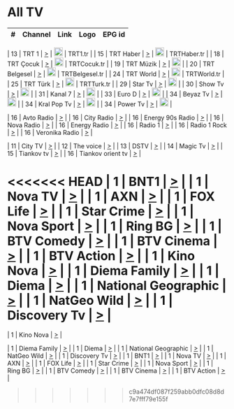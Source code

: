 <h1>All TV</h1>

| #   | Channel        | Link  | Logo | EPG id |
|:---:|:--------------:|:-----:|:----:|:------:|

| 13  | TRT 1            | [>](https://tv-trt1.medya.trt.com.tr/master.m3u8) | <img height="20" src="https://i.imgur.com/j786OLG.png"/> | TRT1.tr |
| 15  | TRT Haber        | [>](https://tv-trthaber.medya.trt.com.tr/master.m3u8) | <img height="20" src="https://i.imgur.com/OVfo8Ab.png"/> | TRTHaber.tr |
| 18  | TRT Çocuk        | [>](https://tv-trtcocuk.medya.trt.com.tr/master.m3u8) | <img height="20" src="https://i.imgur.com/QLFmD6d.png"/> | TRTCocuk.tr |
| 19  | TRT Müzik        | [>](https://tv-trtmuzik.medya.trt.com.tr/master.m3u8) | <img height="20" src="https://i.imgur.com/fIVFCEd.png"/> |
| 20  | TRT Belgesel     | [>](https://tv-trtbelgesel.medya.trt.com.tr/master.m3u8) | <img height="20" src="https://i.imgur.com/MGO87pe.png"/> | TRTBelgesel.tr |
| 24  | TRT World        | [>](https://tv-trtworld.medya.trt.com.tr/master.m3u8) | <img height="20" src="https://i.imgur.com/JEA2xpv.png"/> | TRTWorld.tr |
| 25  | TRT Türk         | [>](https://tv-trtturk.medya.trt.com.tr/master.m3u8) | <img height="20" src="https://i.imgur.com/OSTOQNw.png"/> | TRTTurk.tr |
| 29  | Star Tv   | [>](https://dogus-live.daioncdn.net/startv/startv_360p.m3u8) | <img height="20" src="https://i.imgur.com/IebUZx1.png"/> |
| 30  | Show Tv     | [>](https://ciner-live.daioncdn.net/showtv/showtv.m3u8) | <img height="20" src="https://i.imgur.com/IebUZx1.png"/> |
| 31  | Kanal 7     | [>](https://kanal7-live.daioncdn.net/kanal7/kanal7.m3u8) | <img height="20" src="https://i.imgur.com/IebUZx1.png"/> |
| 33  | Euro D    | [>](https://www.youtube.com/user/KanalD/live) | <img height="20" src="https://i.imgur.com/IebUZx1.png"/> |
| 34  | Beyaz Tv     | [>](https://beyaztv-live.daioncdn.net/beyaztv/beyaztv.m3u8) | <img height="20" src="https://i.imgur.com/IebUZx1.png"/> |
| 34  | Kral Pop Tv     | [>](https://www.youtube.com/watch?v=GuFTuKoXepw) | <img height="20" src="https://i.imgur.com/IebUZx1.png"/> |
| 34  | Power Tv     | [>](https://livetv.powerapp.com.tr/powerTV/powerhd.smil/chunklist.m3u8) | <img height="20" src="https://i.imgur.com/IebUZx1.png"/> |

| 16  | Avto Radio | [>](http://stream.metacast.eu/avtoradio.mp3.m3u) |
| 16  | City Radio | [>](http://stream.metacast.eu/city.aac.m3u) |
| 16  | Energy 90s Radio | [>](http://stream.metacast.eu/energy-90s.m3u) |
| 16  | Nova Radio | [>](http://stream.metacast.eu/nova.aac.m3u) |
| 16  | Energy Radio | [>](http://stream.metacast.eu/nrj.aac.m3u) |
| 16  | Radio 1 | [>](http://stream.metacast.eu/radio1.aac.m3u) |
| 16  | Radio 1 Rock | [>](http://stream.metacast.eu/radio1rock.aac.m3u) |
| 16  | Veronika Radio | [>](http://stream.metacast.eu/veronika.aac.m3u) |

| 11  | City TV | [>](https://tv.city.bg/play/tshls/citytv/index.m3u8) |
| 12  | The voice | [>](https://bss1.neterra.tv/thevoice/thevoice.m3u8) |
| 13  | DSTV | [>](http://46.249.95.140:8081/hls/data.m3u8) |
| 14  | Magic Tv | [>](https://bss1.neterra.tv/magictv/magictv.m3u8) |
| 15  | Tiankov tv | [>](https://streamer103.neterra.tv/tiankov-folk/live.m3u8) |
| 16  | Tiankov orient tv | [>](https://streamer103.neterra.tv/tiankov-orient/live.m3u8) |

<<<<<<< HEAD
| 1 | BNT1 | [>](https://ymkaya.xyz:33389/tv/bnt1/playlist.m3u8?wmsAuthSign=c2VydmVyX3RpbWU9Ny8xOC8yMDI1IDE6MDk6NDIgUE0maGFzaF92YWx1ZT1zcGJhM0NpWGlETlJlaGJwSEZNUC9RPT0mdmFsaWRtaW51dGVzPTYw) |
| 1 | Nova TV | [>](https://ymkaya.xyz:33389/tv/novatv/playlist.m3u8?wmsAuthSign=c2VydmVyX3RpbWU9Ny8xOC8yMDI1IDE6MDk6NTIgUE0maGFzaF92YWx1ZT1jNDVrNlVVc3o4QkltaUFlQTE4TWFBPT0mdmFsaWRtaW51dGVzPTYw) |
| 1 | AXN | [>](https://ymkaya.xyz:33389/tv/axn/playlist.m3u8?wmsAuthSign=c2VydmVyX3RpbWU9Ny8xOC8yMDI1IDE6MTA6MDIgUE0maGFzaF92YWx1ZT1Cb3FzUW1nODRkQ285Y3lMa2FpeWxRPT0mdmFsaWRtaW51dGVzPTYw) |
| 1 | FOX Life | [>](https://ymkaya.xyz:33389/tv/foxlife/playlist.m3u8?wmsAuthSign=c2VydmVyX3RpbWU9Ny8xOC8yMDI1IDE6MTA6MTIgUE0maGFzaF92YWx1ZT05NE1tNmszTXhNeUdickVCVnRzRSt3PT0mdmFsaWRtaW51dGVzPTYw) |
| 1 | Star Crime | [>](https://ymkaya.xyz:33389/tv/foxcrime/playlist.m3u8?wmsAuthSign=c2VydmVyX3RpbWU9Ny8xOC8yMDI1IDE6MTA6MjIgUE0maGFzaF92YWx1ZT0zemNOcHphRkwxQnFKTEFjdkl0TGJRPT0mdmFsaWRtaW51dGVzPTYw) |
| 1 | Nova Sport | [>](https://ymkaya.xyz:33389/tv/novasport/playlist.m3u8?wmsAuthSign=c2VydmVyX3RpbWU9Ny8xOC8yMDI1IDE6MTA6MzMgUE0maGFzaF92YWx1ZT11emtTemUxSCtPeTBGdE53bk9mMlJRPT0mdmFsaWRtaW51dGVzPTYw) |
| 1 | Ring BG | [>](https://ymkaya.xyz:33389/tv/ringbg/playlist.m3u8?wmsAuthSign=c2VydmVyX3RpbWU9Ny8xOC8yMDI1IDE6MTA6NDMgUE0maGFzaF92YWx1ZT1JSWVJNWo1MmV0WXNhYzZZeFR3bkVnPT0mdmFsaWRtaW51dGVzPTYw) |
| 1 | BTV Comedy | [>](https://ymkaya.xyz:33389/tv/btvcomedy/playlist.m3u8?wmsAuthSign=c2VydmVyX3RpbWU9Ny8xOC8yMDI1IDE6MTA6NTMgUE0maGFzaF92YWx1ZT1IZkNtaWxBYURnMEI4L0hMZDBkQ253PT0mdmFsaWRtaW51dGVzPTYw) |
| 1 | BTV Cinema | [>](https://ymkaya.xyz:33389/tv/btvcinema/playlist.m3u8?wmsAuthSign=c2VydmVyX3RpbWU9Ny8xOC8yMDI1IDE6MTE6MDMgUE0maGFzaF92YWx1ZT1ZZThpY3UzVzdLRVJ5STVWb3Q0Q3pRPT0mdmFsaWRtaW51dGVzPTYw) |
| 1 | BTV Action | [>](https://ymkaya.xyz:33389/tv/btvaction/playlist.m3u8?wmsAuthSign=c2VydmVyX3RpbWU9Ny8xOC8yMDI1IDE6MTE6MTMgUE0maGFzaF92YWx1ZT1kUFpJcEUrMnVSZUhYUXpSamU4dExBPT0mdmFsaWRtaW51dGVzPTYw) |
| 1 | Kino Nova | [>](https://ymkaya.xyz:33389/tv/kinonova/playlist.m3u8?wmsAuthSign=c2VydmVyX3RpbWU9Ny8xOC8yMDI1IDE6MTE6MjMgUE0maGFzaF92YWx1ZT1GTWowZ0R2RFJFbUJ2ei8xd2NWNFJ3PT0mdmFsaWRtaW51dGVzPTYw) |
| 1 | Diema Family | [>](https://ymkaya.xyz:33389/tv/diemafamily/playlist.m3u8?wmsAuthSign=c2VydmVyX3RpbWU9Ny8xOC8yMDI1IDE6MTE6MzMgUE0maGFzaF92YWx1ZT1qOE4xblJnWFVXbmkrZ1UycUtWU1ZRPT0mdmFsaWRtaW51dGVzPTYw) |
| 1 | Diema | [>](https://ymkaya.xyz:33389/tv/diema/playlist.m3u8?wmsAuthSign=c2VydmVyX3RpbWU9Ny8xOC8yMDI1IDE6MTE6NDMgUE0maGFzaF92YWx1ZT1Xd0J5N2dJckFObGJuNm5tNFRVa3NBPT0mdmFsaWRtaW51dGVzPTYw) |
| 1 | National Geographic | [>](https://ymkaya.xyz:33389/tv/natgeo/playlist.m3u8?wmsAuthSign=c2VydmVyX3RpbWU9Ny8xOC8yMDI1IDE6MTE6NTIgUE0maGFzaF92YWx1ZT1zSkpTcXVyc2R5d2xuRDJicTJ4OGx3PT0mdmFsaWRtaW51dGVzPTYw) |
| 1 | NatGeo Wild | [>](https://ymkaya.xyz:33389/tv/natgeowild/playlist.m3u8?wmsAuthSign=c2VydmVyX3RpbWU9Ny8xOC8yMDI1IDE6MTI6MDIgUE0maGFzaF92YWx1ZT10S0RRWkJsdXprUWE4cVlzbDQ1WWNnPT0mdmFsaWRtaW51dGVzPTYw) |
| 1 | Discovery Tv | [>](https://ymkaya.xyz:33389/tv/discovery/playlist.m3u8?wmsAuthSign=c2VydmVyX3RpbWU9Ny8xOC8yMDI1IDE6MTI6MTIgUE0maGFzaF92YWx1ZT1wVzJWcmNsODVpMklScm5WNURqR1BRPT0mdmFsaWRtaW51dGVzPTYw) |
=======


| 1 | Kino Nova | [>](https://ymkaya.xyz:11336/tv/kinonova/playlist.m3u8?wmsAuthSign=c2VydmVyX3RpbWU9MS8yLzIwMjUgNDo0MDoyMCBBTSZoYXNoX3ZhbHVlPWlFS1FrWEtMMVRFM3l5YklUWUJQUHc9PSZ2YWxpZG1pbnV0ZXM9NjA=) |

| 1 | Diema Family | [>](https://ymkaya.xyz:11336/tv/diemafamily/playlist.m3u8?wmsAuthSign=c2VydmVyX3RpbWU9MS8yLzIwMjUgNDo0MDozMCBBTSZoYXNoX3ZhbHVlPUVUaTVKTldvZTF5WVVCM0YwL21kaXc9PSZ2YWxpZG1pbnV0ZXM9NjA=) |
| 1 | Diema | [>](https://ymkaya.xyz:11336/tv/diema/playlist.m3u8?wmsAuthSign=c2VydmVyX3RpbWU9MS8yLzIwMjUgNDo0MDo0MCBBTSZoYXNoX3ZhbHVlPVlYMWVJT2NuUjNpUTBsaytEUFFOS2c9PSZ2YWxpZG1pbnV0ZXM9NjA=) |
| 1 | National Geographic | [>](https://ymkaya.xyz:11336/tv/natgeo/playlist.m3u8?wmsAuthSign=c2VydmVyX3RpbWU9MS8yLzIwMjUgNDo0MTo0MSBBTSZoYXNoX3ZhbHVlPTJQTlVmcG5nYWx0M013eUhGRGxnd0E9PSZ2YWxpZG1pbnV0ZXM9NjA=) |
| 1 | NatGeo Wild | [>](https://ymkaya.xyz:11336/tv/natgeowild/playlist.m3u8?wmsAuthSign=c2VydmVyX3RpbWU9MS8yLzIwMjUgNDo0MTo1MSBBTSZoYXNoX3ZhbHVlPVl1OXZaTTliN0hGWEN3eDBYd1duNkE9PSZ2YWxpZG1pbnV0ZXM9NjA=) |
| 1 | Discovery Tv | [>](https://ymkaya.xyz:11336/tv/discovery/playlist.m3u8?wmsAuthSign=c2VydmVyX3RpbWU9MS8yLzIwMjUgNDo0MjowMSBBTSZoYXNoX3ZhbHVlPWtBQmdLNlY2RmQwWElzMVYzSDJyVkE9PSZ2YWxpZG1pbnV0ZXM9NjA=) |
| 1 | BNT1 | [>](https://ymkaya.xyz:11336/tv/bnt1/playlist.m3u8?wmsAuthSign=c2VydmVyX3RpbWU9MS8yLzIwMjUgNDozODozOCBBTSZoYXNoX3ZhbHVlPVVrMVlRQXpJWlhYeUh6ZFVpSC9NMUE9PSZ2YWxpZG1pbnV0ZXM9NjA=) |
| 1 | Nova TV | [>](https://ymkaya.xyz:11336/tv/novatv/playlist.m3u8?wmsAuthSign=c2VydmVyX3RpbWU9MS8yLzIwMjUgNDozODo0OCBBTSZoYXNoX3ZhbHVlPUVxQjh1a0ZzYkVGZU8zZDFGTzdreVE9PSZ2YWxpZG1pbnV0ZXM9NjA=) |
| 1 | AXN | [>](https://ymkaya.xyz:11336/tv/axn/playlist.m3u8?wmsAuthSign=c2VydmVyX3RpbWU9MS8yLzIwMjUgNDozODo1OCBBTSZoYXNoX3ZhbHVlPUpkWStGY1hkNXhaOVpPZ0thQ0FZL3c9PSZ2YWxpZG1pbnV0ZXM9NjA=) |
| 1 | FOX Life | [>](https://ymkaya.xyz:11336/tv/foxlife/playlist.m3u8?wmsAuthSign=c2VydmVyX3RpbWU9MS8yLzIwMjUgNDozOToxMCBBTSZoYXNoX3ZhbHVlPWt1ZDc1T3AzYlZDTjJnSy9TU0xJZlE9PSZ2YWxpZG1pbnV0ZXM9NjA=) |
| 1 | Star Crime | [>](https://ymkaya.xyz:11336/tv/foxcrime/playlist.m3u8?wmsAuthSign=c2VydmVyX3RpbWU9MS8yLzIwMjUgNDozOToyMCBBTSZoYXNoX3ZhbHVlPXIwVU45Nm9FR1l2enNkTG9TanBxbmc9PSZ2YWxpZG1pbnV0ZXM9NjA=) |
| 1 | Nova Sport | [>](https://ymkaya.xyz:11336/tv/novasport/playlist.m3u8?wmsAuthSign=c2VydmVyX3RpbWU9MS8yLzIwMjUgNDozOTozMCBBTSZoYXNoX3ZhbHVlPXlSZ0UxazVaM0xhSmc0NmR4T0c1T2c9PSZ2YWxpZG1pbnV0ZXM9NjA=) |
| 1 | Ring BG | [>](https://ymkaya.xyz:11336/tv/ringbg/playlist.m3u8?wmsAuthSign=c2VydmVyX3RpbWU9MS8yLzIwMjUgNDozOTo0MCBBTSZoYXNoX3ZhbHVlPTR4aUlFNHVUYWN4enY1WkVuOFZma2c9PSZ2YWxpZG1pbnV0ZXM9NjA=) |
| 1 | BTV Comedy | [>](https://ymkaya.xyz:11336/tv/btvcomedy/playlist.m3u8?wmsAuthSign=c2VydmVyX3RpbWU9MS8yLzIwMjUgNDozOTo1MCBBTSZoYXNoX3ZhbHVlPUtrMTJ2RHNTTUU1RFp1ZkVOdXFSK3c9PSZ2YWxpZG1pbnV0ZXM9NjA=) |
| 1 | BTV Cinema | [>](https://ymkaya.xyz:11336/tv/btvcinema/playlist.m3u8?wmsAuthSign=c2VydmVyX3RpbWU9MS8yLzIwMjUgNDozOTo1OSBBTSZoYXNoX3ZhbHVlPTZWcU9FZW56cG1NM1lrYy8xNE5NeHc9PSZ2YWxpZG1pbnV0ZXM9NjA=) |
| 1 | BTV Action | [>](https://ymkaya.xyz:11336/tv/btvaction/playlist.m3u8?wmsAuthSign=c2VydmVyX3RpbWU9MS8yLzIwMjUgNDo0MDoxMCBBTSZoYXNoX3ZhbHVlPUlDd0ErRkZVWThyMVZwR3c2REdGZ3c9PSZ2YWxpZG1pbnV0ZXM9NjA=) |
>>>>>>> c9a474df087f259abb0dfc08d8d7e7fff79e155f
